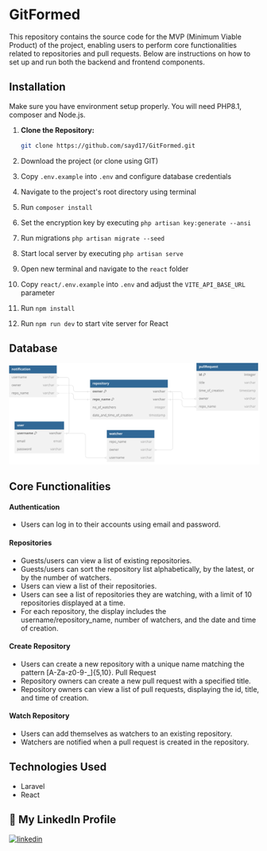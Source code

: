 # GitFormed

This repository contains the source code for the MVP (Minimum Viable Product) of the project, enabling users to perform core functionalities related to repositories and pull requests. Below are instructions on how to set up and run both the backend and frontend components.

## Installation

Make sure you have environment setup properly. You will need PHP8.1, composer and Node.js.

1. **Clone the Repository:**

   ```bash
   git clone https://github.com/sayd17/GitFormed.git
   ```

2. Download the project (or clone using GIT)
3. Copy `.env.example` into `.env` and configure database credentials
4. Navigate to the project's root directory using terminal
5. Run `composer install`
6. Set the encryption key by executing `php artisan key:generate --ansi`
7. Run migrations `php artisan migrate --seed`
8. Start local server by executing `php artisan serve`
9. Open new terminal and navigate to the `react` folder
10. Copy `react/.env.example` into `.env` and adjust the `VITE_API_BASE_URL` parameter
11. Run `npm install`
12. Run `npm run dev` to start vite server for React

## Database

![alt text](https://github.com/sayd17/GitFormed/blob/master/dbdiagram.svg)

## Core Functionalities

#### Authentication

- Users can log in to their accounts using email and password.

#### Repositories

- Guests/users can view a list of existing repositories.
- Guests/users can sort the repository list alphabetically, by the latest, or by the number of watchers.
- Users can view a list of their repositories.
- Users can see a list of repositories they are watching, with a limit of 10 repositories displayed at a time.
- For each repository, the display includes the username/repository_name, number of watchers, and the date and time of creation.

#### Create Repository

- Users can create a new repository with a unique name matching the pattern [A-Za-z0-9-_]{5,10}.
  Pull Request
- Repository owners can create a new pull request with a specified title.
- Repository owners can view a list of pull requests, displaying the id, title, and time of creation.

#### Watch Repository

- Users can add themselves as watchers to an existing repository.
- Watchers are notified when a pull request is created in the repository.

## Technologies Used

- Laravel
- React

## 🔗 My LinkedIn Profile

[![linkedin](https://img.shields.io/badge/linkedin-0A66C2?style=for-the-badge&logo=linkedin&logoColor=white)](https://www.linkedin.com/in/abu-sayeed1)
